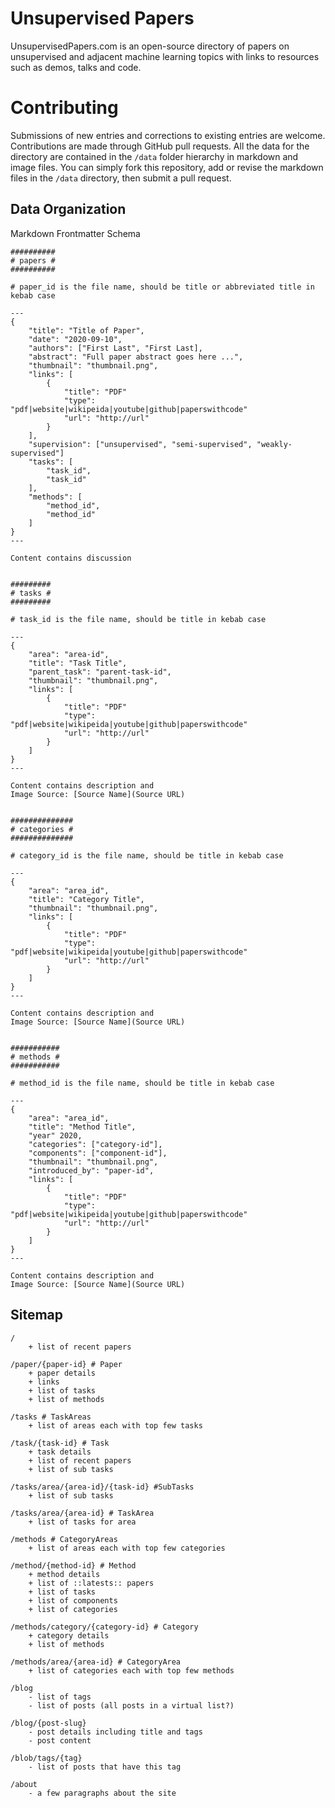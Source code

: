 # Unsupervised Papers

UnsupervisedPapers.com is an open-source directory of papers on unsupervised and adjacent machine learning topics with links to resources such as demos, talks and code.

# Contributing

Submissions of new entries and corrections to existing entries are welcome. Contributions are made through GitHub pull requests. All the data for the directory are contained in the `/data` folder hierarchy in markdown and image files. You can simply fork this repository, add or revise the markdown files in the `/data` directory, then submit a pull request.

## Data Organization

Markdown Frontmatter Schema 
```
##########
# papers #
##########

# paper_id is the file name, should be title or abbreviated title in kebab case

---
{
	"title": "Title of Paper",
	"date": "2020-09-10",
	"authors": ["First Last", "First Last],
	"abstract": "Full paper abstract goes here ...",
	"thumbnail": "thumbnail.png",
	"links": [
		{
			"title": "PDF"
			"type": "pdf|website|wikipeida|youtube|github|paperswithcode"
			"url": "http://url"
		}
	],
	"supervision": ["unsupervised", "semi-supervised", "weakly-supervised"]
	"tasks": [
		"task_id", 
		"task_id"
	],
	"methods": [
		"method_id",
		"method_id"
	]
}
---

Content contains discussion


#########
# tasks #
#########

# task_id is the file name, should be title in kebab case

---
{
	"area": "area-id",
	"title": "Task Title",    
	"parent_task": "parent-task-id",
	"thumbnail": "thumbnail.png",
    "links": [
		{
			"title": "PDF"
			"type": "pdf|website|wikipeida|youtube|github|paperswithcode"
			"url": "http://url"
		}
  	]
}
---

Content contains description and 
Image Source: [Source Name](Source URL)


##############
# categories #
##############

# category_id is the file name, should be title in kebab case

---
{
	"area": "area_id",
	"title": "Category Title",  
	"thumbnail": "thumbnail.png",
	"links": [
		{
			"title": "PDF"
			"type": "pdf|website|wikipeida|youtube|github|paperswithcode"
			"url": "http://url"
		}
  	]
}
---

Content contains description and 
Image Source: [Source Name](Source URL)


###########
# methods #
###########

# method_id is the file name, should be title in kebab case

---
{
	"area": "area_id",
	"title": "Method Title",  
	"year" 2020,
	"categories": ["category-id"],
	"components": ["component-id"],
	"thumbnail": "thumbnail.png",
	"introduced_by": "paper-id",
	"links": [
		{
			"title": "PDF"
			"type": "pdf|website|wikipeida|youtube|github|paperswithcode"
			"url": "http://url"
		}
  	]
}
---

Content contains description and 
Image Source: [Source Name](Source URL)

```




## Sitemap

```
/
	+ list of recent papers
	
/paper/{paper-id} # Paper
	+ paper details
	+ links
	+ list of tasks
	+ list of methods

/tasks # TaskAreas
	+ list of areas each with top few tasks
	
/task/{task-id} # Task
	+ task details
	+ list of recent papers
	+ list of sub tasks
	
/tasks/area/{area-id}/{task-id} #SubTasks
	+ list of sub tasks

/tasks/area/{area-id} # TaskArea
	+ list of tasks for area

/methods # CategoryAreas
	+ list of areas each with top few categories	

/method/{method-id} # Method
	+ method details
	+ list of ::latests:: papers
	+ list of tasks
	+ list of components
	+ list of categories

/methods/category/{category-id} # Category
	+ category details
	+ list of methods

/methods/area/{area-id} # CategoryArea
	+ list of categories each with top few methods
	
/blog
	- list of tags
	- list of posts (all posts in a virtual list?)

/blog/{post-slug}
	- post details including title and tags
	- post content

/blob/tags/{tag}
	- list of posts that have this tag

/about
	- a few paragraphs about the site
```


